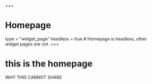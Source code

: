 +++
# Homepage
type = "widget_page"
headless = true  # Homepage is headless, other widget pages are not.
+++

# this is the homepage
WHY THIS CANNOT SHARE